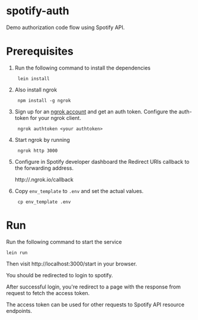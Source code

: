 # spotify-auth

Demo authorization code flow using Spotify API.

# Prerequisites

1. Run the following command to install the dependencies

        lein install

2. Also install ngrok

        npm install -g ngrok

3. Sign up for an [ngrok account](https://dashboard.ngrok.com/get-started/your-authtoken) and get an auth token.
Configure the auth-token for your ngrok client.

        ngrok authtoken <your authtoken>

4. Start ngrok by running

        ngrok http 3000

5. Configure in Spotify developer dashboard the Redirect URIs callback to the forwarding address.
    
    http://<generated forwarding subdomain>.ngrok.io/callback

6. Copy `env_template` to `.env` and set the actual values.

        cp env_template .env

# Run

Run the following command to start the service

    lein run

Then visit http://localhost:3000/start in your browser.

You should be redirected to login to spotify. 

After successful login, you're redirect to a page with the response from request to fetch the access token.

The access token can be used for other requests to Spotify API resource endpoints.